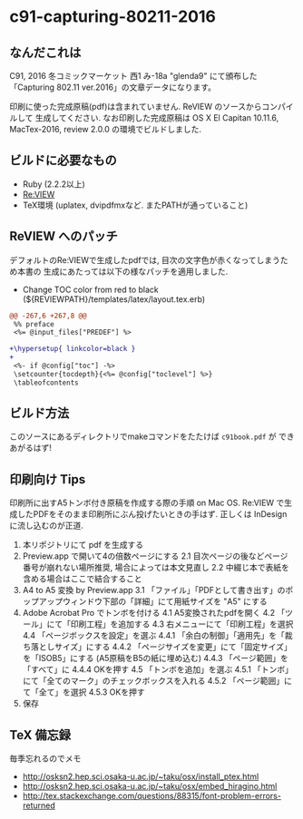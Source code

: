 c91-capturing-80211-2016
========================

## なんだこれは

C91, 2016 冬コミックマーケット 西1 み-18a "glenda9" にて頒布した
「Capturing 802.11 ver.2016」の文章データになります。

印刷に使った完成原稿(pdf)は含まれていません. ReVIEW のソースからコンパイルして
生成してください. なお印刷した完成原稿は OS X El Capitan 10.11.6, MacTex-2016,
review 2.0.0 の環境でビルドしました.

## ビルドに必要なもの

- Ruby (2.2.2以上)
- [Re:VIEW](https://github.com/kmuto/review)
- TeX環境 (uplatex, dvipdfmxなど. またPATHが通っていること)

## ReVIEW へのパッチ

デフォルトのRe:VIEWで生成したpdfでは, 目次の文字色が赤くなってしまうため本書の
生成にあたっては以下の様なパッチを適用しました.

- Change TOC color from red to black (${REVIEWPATH}/templates/latex/layout.tex.erb)
```diff
@@ -267,6 +267,8 @@
 %% preface
 <%= @input_files["PREDEF"] %>

+\hypersetup{ linkcolor=black }
+
 <%- if @config["toc"] -%>
 \setcounter{tocdepth}{<%= @config["toclevel"] %>}
 \tableofcontents
```

## ビルド方法

このソースにあるディレクトリでmakeコマンドをたたけば ```c91book.pdf``` が
できあがるはず!

## 印刷向け Tips

印刷所に出すA5トンボ付き原稿を作成する際の手順 on Mac OS.
Re:VIEW で生成したPDFをそのまま印刷所にぶん投げたいときの手はず.
正しくは InDesign に流し込むのが正道.

 1. 本リポジトリにて pdf を生成する
 2. Preview.app で開いて4の倍数ページにする
   2.1 目次ページの後などページ番号が崩れない場所推奨, 場合によっては本文見直し
   2.2 中綴じ本で表紙を含める場合はここで結合すること
 3. A4 to A5 変換 by Preview.app
   3.1 「ファイル」「PDFとして書き出す」のポップアップウィンドウ下部の「詳細」にて用紙サイズを "A5" にする
 4. Adobe Acrobat Pro でトンボを付ける
   4.1 A5変換されたpdfを開く
   4.2 「ツール」にて「印刷工程」を追加する
   4.3 右メニューにて「印刷工程」を選択
   4.4 「ページボックスを設定」を選ぶ
     4.4.1 「余白の制御」「適用先」を「裁ち落としサイズ」にする
     4.4.2 「ページサイズを変更」にて「固定サイズ」を「ISOB5」にする (A5原稿をB5の紙に埋め込む)
     4.4.3 「ページ範囲」を「すべて」に
     4.4.4 OKを押す
   4.5 「トンボを追加」を選ぶ
     4.5.1 「トンボ」にて「全てのマーク」のチェックボックスを入れる
     4.5.2 「ページ範囲」にて「全て」を選択
     4.5.3 OKを押す
 5. 保存


## TeX 備忘録
毎季忘れるのでメモ

- http://osksn2.hep.sci.osaka-u.ac.jp/~taku/osx/install_ptex.html
- http://osksn2.hep.sci.osaka-u.ac.jp/~taku/osx/embed_hiragino.html
- http://tex.stackexchange.com/questions/88315/font-problem-errors-returned
